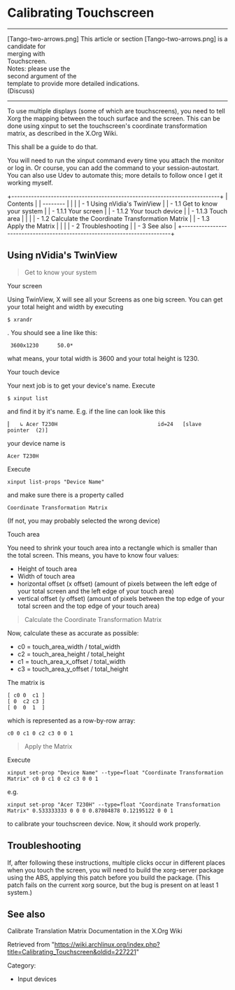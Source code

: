 Calibrating Touchscreen
=======================

  ------------------------ ------------------------ ------------------------
  [Tango-two-arrows.png]   This article or section  [Tango-two-arrows.png]
                           is a candidate for       
                           merging with             
                           Touchscreen.             
                           Notes: please use the    
                           second argument of the   
                           template to provide more 
                           detailed indications.    
                           (Discuss)                
  ------------------------ ------------------------ ------------------------

To use multiple displays (some of which are touchscreens), you need to
tell Xorg the mapping between the touch surface and the screen. This can
be done using xinput to set the touchscreen's coordinate transformation
matrix, as described in the X.Org Wiki.

This shall be a guide to do that.

You will need to run the xinput command every time you attach the
monitor or log in. Or course, you can add the command to your
session-autostart. You can also use Udev to automate this; more details
to follow once I get it working myself.

+--------------------------------------------------------------------------+
| Contents                                                                 |
| --------                                                                 |
|                                                                          |
| -   1 Using nVidia's TwinView                                            |
|     -   1.1 Get to know your system                                      |
|         -   1.1.1 Your screen                                            |
|         -   1.1.2 Your touch device                                      |
|         -   1.1.3 Touch area                                             |
|                                                                          |
|     -   1.2 Calculate the Coordinate Transformation Matrix               |
|     -   1.3 Apply the Matrix                                             |
|                                                                          |
| -   2 Troubleshooting                                                    |
| -   3 See also                                                           |
+--------------------------------------------------------------------------+

Using nVidia's TwinView
-----------------------

> Get to know your system

Your screen

Using TwinView, X will see all your Screens as one big screen. You can
get your total height and width by executing

    $ xrandr

. You should see a line like this:

     3600x1230      50.0* 

what means, your total width is 3600 and your total height is 1230.

Your touch device

Your next job is to get your device's name. Execute

    $ xinput list

and find it by it's name. E.g. if the line can look like this

    ⎜   ↳ Acer T230H                              	id=24	[slave  pointer  (2)]

your device name is

    Acer T230H

Execute

    xinput list-props "Device Name"

and make sure there is a property called

    Coordinate Transformation Matrix

(If not, you may probably selected the wrong device)

Touch area

You need to shrink your touch area into a rectangle which is smaller
than the total screen. This means, you have to know four values:

-   Height of touch area
-   Width of touch area
-   horizontal offset (x offset) (amount of pixels between the left edge
    of your total screen and the left edge of your touch area)
-   vertical offset (y offset) (amount of pixels between the top edge of
    your total screen and the top edge of your touch area)

> Calculate the Coordinate Transformation Matrix

Now, calculate these as accurate as possible:

-   c0 = touch_area_width / total_width
-   c2 = touch_area_height / total_height
-   c1 = touch_area_x_offset / total_width
-   c3 = touch_area_y_offset / total_height

The matrix is

    [ c0 0  c1 ]
    [ 0  c2 c3 ]
    [ 0  0  1  ]

which is represented as a row-by-row array:

    c0 0 c1 0 c2 c3 0 0 1

  

> Apply the Matrix

Execute

    xinput set-prop "Device Name" --type=float "Coordinate Transformation Matrix" c0 0 c1 0 c2 c3 0 0 1

e.g.

    xinput set-prop "Acer T230H" --type=float "Coordinate Transformation Matrix" 0.533333333 0 0 0 0.87804878 0.12195122 0 0 1

to calibrate your touchscreen device. Now, it should work properly.

Troubleshooting
---------------

If, after following these instructions, multiple clicks occur in
different places when you touch the screen, you will need to build the
xorg-server package using the ABS, applying this patch before you build
the package. (This patch fails on the current xorg source, but the bug
is present on at least 1 system.)

See also
--------

Calibrate Translation Matrix Documentation in the X.Org Wiki

Retrieved from
"https://wiki.archlinux.org/index.php?title=Calibrating_Touchscreen&oldid=227221"

Category:

-   Input devices
